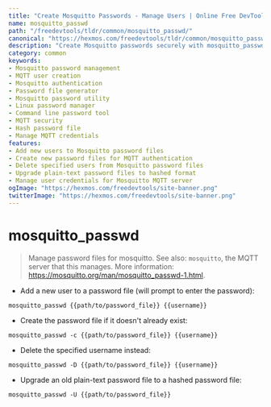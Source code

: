 ```yaml
---
title: "Create Mosquitto Passwords - Manage Users | Online Free DevTools by Hexmos"
name: mosquitto_passwd
path: "/freedevtools/tldr/common/mosquitto_passwd/"
canonical: "https://hexmos.com/freedevtools/tldr/common/mosquitto_passwd/"
description: "Create Mosquitto passwords securely with mosquitto_passwd. Manage MQTT user accounts, add, delete, and upgrade credentials. Free online tool, no registration required."
category: common
keywords:
- Mosquitto password management
- MQTT user creation
- Mosquitto authentication
- Password file generator
- Mosquitto password utility
- Linux password manager
- Command line password tool
- MQTT security
- Hash password file
- Manage MQTT credentials
features:
- Add new users to Mosquitto password files
- Create new password files for MQTT authentication
- Delete specified users from Mosquitto password files
- Upgrade plain-text password files to hashed format
- Manage user credentials for Mosquitto MQTT server
ogImage: "https://hexmos.com/freedevtools/site-banner.png"
twitterImage: "https://hexmos.com/freedevtools/site-banner.png"
---
```


# mosquitto_passwd

> Manage password files for mosquitto.
> See also: `mosquitto`, the MQTT server that this manages.
> More information: <https://mosquitto.org/man/mosquitto_passwd-1.html>.

- Add a new user to a password file (will prompt to enter the password):

`mosquitto_passwd {{path/to/password_file}} {{username}}`

- Create the password file if it doesn't already exist:

`mosquitto_passwd -c {{path/to/password_file}} {{username}}`

- Delete the specified username instead:

`mosquitto_passwd -D {{path/to/password_file}} {{username}}`

- Upgrade an old plain-text password file to a hashed password file:

`mosquitto_passwd -U {{path/to/password_file}}`
